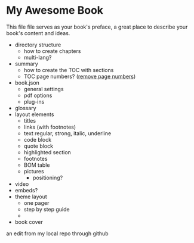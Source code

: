 # My Awesome Book

This file file serves as your book's preface, a great place to describe your book's content and ideas.

* directory structure
  * how to create chapters
  * multi-lang?
* summary
  * how to create the TOC with sections
  * TOC page numbers? \([remove page numbers](https://github.com/GitbookIO/gitbook/issues/1223#issuecomment-213457068)\)
* book.json
  * general settings
  * pdf options
  * plug-ins
* glossary
* layout elements
  * titles
  * links \(with footnotes\)
  * text regular, strong, italic, underline
  * code block
  * quote block
  * highlighted section
  * footnotes
  * BOM table
  * pictures
    * positioning?
* video
* embeds?
* theme layout
  * one pager
  * step by step guide
  * 
* book cover


an edit from my local repo through github
